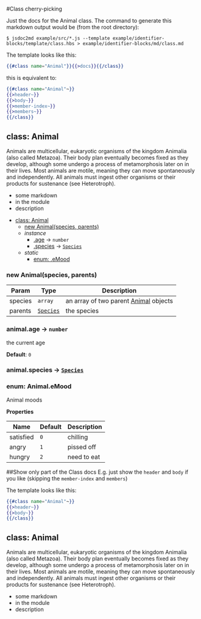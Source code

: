 #Class cherry-picking

Just the docs for the Animal class. The command to generate this markdown output would be (from the root directory): 
```
$ jsdoc2md example/src/*.js --template example/identifier-blocks/template/class.hbs > example/identifier-blocks/md/class.md
```
The template looks like this: 
```handlebars
{{#class name="Animal"}}{{>docs}}{{/class}}
```
this is equivalent to: 
```handlebars
{{#class name="Animal"~}}
{{>header~}}
{{>body~}}
{{>member-index~}}
{{>members~}}
{{/class}}
```

<a name="Animal"></a>
## class: Animal
Animals are multicellular, eukaryotic organisms of the kingdom Animalia (also called Metazoa). Their body plan eventually becomes fixed as they develop, although some undergo a process of metamorphosis later on in their lives. Most animals are motile, meaning they can move spontaneously and independently. All animals must ingest other organisms or their products for sustenance (see Heterotroph).

- some markdown
- in the module
- description


* [class: Animal](#Animal)
  * [new Animal(species, parents)](#new_Animal_new)
  * _instance_
    * [.age](#Animal#age) → <code>number</code>
    * [.species](#Animal#species) → <code>[Species](#Species)</code>
  * _static_
    * [enum: .eMood](#Animal.eMood)

<a name="new_Animal_new"></a>
### new Animal(species, parents)
| Param | Type | Description |
| --- | --- | --- |
| species | <code>array</code> | an array of two parent [Animal](#Animal) objects |
| parents | <code>[Species](#Species)</code> | the species |

<a name="Animal#age"></a>
### animal.age → <code>number</code>
the current age

**Default**: `0`  
<a name="Animal#species"></a>
### animal.species → <code>[Species](#Species)</code>
<a name="Animal.eMood"></a>
### enum: Animal.eMood
Animal moods

**Properties**

| Name | Default | Description |
| --- | --- | --- |
| satisfied | `0` | chilling |
| angry | `1` | pissed off |
| hungry | `2` | need to eat |



##Show only part of the Class docs
E.g. just show the `header` and `body` if you like (skipping the `member-index` and `members`)

The template looks like this: 
```handlebars
{{#class name="Animal"~}}
{{>header~}}
{{>body~}}
{{/class}}
```

<a name="Animal"></a>
## class: Animal
Animals are multicellular, eukaryotic organisms of the kingdom Animalia (also called Metazoa). Their body plan eventually becomes fixed as they develop, although some undergo a process of metamorphosis later on in their lives. Most animals are motile, meaning they can move spontaneously and independently. All animals must ingest other organisms or their products for sustenance (see Heterotroph).

- some markdown
- in the module
- description



